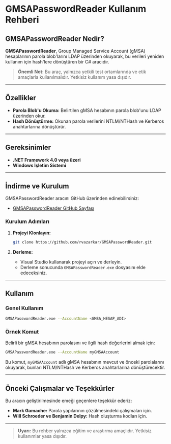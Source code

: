 # GMSAPasswordReader Kullanım Rehberi

## GMSAPasswordReader Nedir?

**GMSAPasswordReader**, Group Managed Service Account (gMSA) hesaplarının parola blob'larını LDAP üzerinden okuyarak, bu verileri yeniden kullanım için hash'lere dönüştüren bir C# aracıdır. 

> **Önemli Not:** Bu araç, yalnızca yetkili test ortamlarında ve etik amaçlarla kullanılmalıdır. Yetkisiz kullanım yasa dışıdır.

---

## Özellikler

- **Parola Blob'u Okuma:** Belirtilen gMSA hesabının parola blob'unu LDAP üzerinden okur.
- **Hash Dönüştürme:** Okunan parola verilerini NTLM/NTHash ve Kerberos anahtarlarına dönüştürür.

---

## Gereksinimler

- **.NET Framework 4.0 veya üzeri**
- **Windows İşletim Sistemi**

---

## İndirme ve Kurulum

GMSAPasswordReader aracını GitHub üzerinden edinebilirsiniz:

- [GMSAPasswordReader GitHub Sayfası](https://github.com/rvazarkar/GMSAPasswordReader)

### Kurulum Adımları

1. **Projeyi Klonlayın:**
   ```bash
   git clone https://github.com/rvazarkar/GMSAPasswordReader.git
   ```

2. **Derleme:**
   - Visual Studio kullanarak projeyi açın ve derleyin.
   - Derleme sonucunda `GMSAPasswordReader.exe` dosyasını elde edeceksiniz.

---

## Kullanım

### Genel Kullanım

```bash
GMSAPasswordReader.exe --AccountName <GMSA_HESAP_ADI>
```

### Örnek Komut

Belirli bir gMSA hesabının parolasını ve ilgili hash değerlerini almak için:

```bash
GMSAPasswordReader.exe --AccountName myGMSAAccount
```

Bu komut, `myGMSAAccount` adlı gMSA hesabının mevcut ve önceki parolalarını okuyarak, bunları NTLM/NTHash ve Kerberos anahtarlarına dönüştürecektir.

---

## Önceki Çalışmalar ve Teşekkürler

Bu aracın geliştirilmesinde emeği geçenlere teşekkür ederiz:

- **Mark Gamache:** Parola yapılarının çözülmesindeki çalışmaları için.
- **Will Schroeder ve Benjamin Delpy:** Hash oluşturma kodları için.

---

> **Uyarı:** Bu rehber yalnızca eğitim ve araştırma amaçlıdır. Yetkisiz kullanımlar yasa dışıdır.
